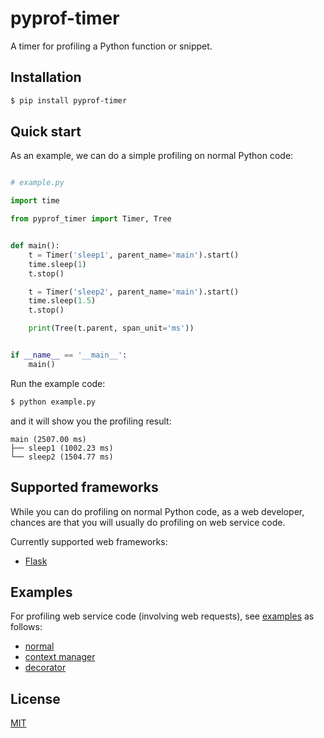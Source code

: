 # pyprof-timer

A timer for profiling a Python function or snippet.


## Installation

```bash
$ pip install pyprof-timer
```


## Quick start

As an example, we can do a simple profiling on normal Python code:

```python

# example.py

import time

from pyprof_timer import Timer, Tree


def main():
    t = Timer('sleep1', parent_name='main').start()
    time.sleep(1)
    t.stop()

    t = Timer('sleep2', parent_name='main').start()
    time.sleep(1.5)
    t.stop()

    print(Tree(t.parent, span_unit='ms'))


if __name__ == '__main__':
    main()
```

Run the example code:

```bash
$ python example.py
```

and it will show you the profiling result:

```
main (2507.00 ms)
├── sleep1 (1002.23 ms)
└── sleep2 (1504.77 ms)

```


## Supported frameworks

While you can do profiling on normal Python code, as a web developer, chances are that you will usually do profiling on web service code.

Currently supported web frameworks:

- [Flask](http://flask.pocoo.org/)


## Examples

For profiling web service code (involving web requests), see [examples](examples) as follows:

- [normal](examples/normal.py)
- [context manager](examples/context_manager.py)
- [decorator](examples/decorator.py)


## License

[MIT](http://opensource.org/licenses/MIT)
